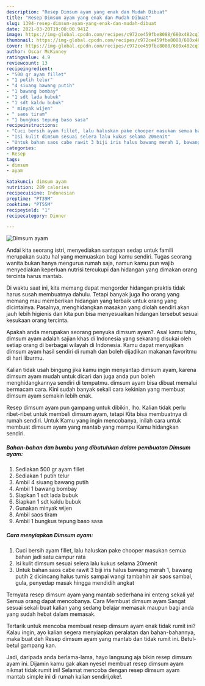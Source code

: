 ```yaml
---
description: "Resep Dimsum ayam yang enak dan Mudah Dibuat"
title: "Resep Dimsum ayam yang enak dan Mudah Dibuat"
slug: 1394-resep-dimsum-ayam-yang-enak-dan-mudah-dibuat
date: 2021-03-20T19:00:00.941Z
image: https://img-global.cpcdn.com/recipes/c972ce459fbe8088/680x482cq70/dimsum-ayam-foto-resep-utama.jpg
thumbnail: https://img-global.cpcdn.com/recipes/c972ce459fbe8088/680x482cq70/dimsum-ayam-foto-resep-utama.jpg
cover: https://img-global.cpcdn.com/recipes/c972ce459fbe8088/680x482cq70/dimsum-ayam-foto-resep-utama.jpg
author: Oscar McKinney
ratingvalue: 4.9
reviewcount: 13
recipeingredient:
- "500 gr ayam fillet"
- "1 putih telur"
- "4 siuang bawang putih"
- "1 bawang bombay"
- "1 sdt lada bubuk"
- "1 sdt kaldu bubuk"
- " minyak wijen"
- " saos tiram"
- "1 bungkus tepung baso sasa"
recipeinstructions:
- "Cuci bersih ayam fillet, lalu haluskan pake chooper masukan semua bahan jadi satu campur rata"
- "Isi kulit dimsum sesuai selera lalu kukus selama 20menit"
- "Untuk bahan saos cabe rawit 3 biji iris halus bawang merah 1, bawang putih 2 dicincang halus tumis sampai wangi tambahin air saos sambal, gula, penyedap masak hingga mendidih angkat"
categories:
- Resep
tags:
- dimsum
- ayam

katakunci: dimsum ayam 
nutrition: 289 calories
recipecuisine: Indonesian
preptime: "PT39M"
cooktime: "PT55M"
recipeyield: "1"
recipecategory: Dinner

---
```



![Dimsum ayam](https://img-global.cpcdn.com/recipes/c972ce459fbe8088/680x482cq70/dimsum-ayam-foto-resep-utama.jpg)

Andai kita seorang istri, menyediakan santapan sedap untuk famili merupakan suatu hal yang memuaskan bagi kamu sendiri. Tugas seorang  wanita bukan hanya mengurus rumah saja, namun kamu pun wajib menyediakan keperluan nutrisi tercukupi dan hidangan yang dimakan orang tercinta harus mantab.

Di waktu  saat ini, kita memang dapat mengorder hidangan praktis tidak harus susah membuatnya dahulu. Tetapi banyak juga lho orang yang memang mau memberikan hidangan yang terbaik untuk orang yang dicintainya. Pasalnya, menghidangkan masakan yang diolah sendiri akan jauh lebih higienis dan kita pun bisa menyesuaikan hidangan tersebut sesuai kesukaan orang tercinta. 



Apakah anda merupakan seorang penyuka dimsum ayam?. Asal kamu tahu, dimsum ayam adalah sajian khas di Indonesia yang sekarang disukai oleh setiap orang di berbagai wilayah di Indonesia. Kamu dapat menyajikan dimsum ayam hasil sendiri di rumah dan boleh dijadikan makanan favoritmu di hari liburmu.

Kalian tidak usah bingung jika kamu ingin menyantap dimsum ayam, karena dimsum ayam mudah untuk dicari dan juga anda pun boleh menghidangkannya sendiri di tempatmu. dimsum ayam bisa dibuat memalui bermacam cara. Kini sudah banyak sekali cara kekinian yang membuat dimsum ayam semakin lebih enak.

Resep dimsum ayam pun gampang untuk dibikin, lho. Kalian tidak perlu ribet-ribet untuk membeli dimsum ayam, tetapi Kita bisa membuatnya di rumah sendiri. Untuk Kamu yang ingin mencobanya, inilah cara untuk membuat dimsum ayam yang mantab yang mampu Kamu hidangkan sendiri.

<!--inarticleads1-->

##### Bahan-bahan dan bumbu yang dibutuhkan dalam pembuatan Dimsum ayam:

1. Sediakan 500 gr ayam fillet
1. Sediakan 1 putih telur
1. Ambil 4 siuang bawang putih
1. Ambil 1 bawang bombay
1. Siapkan 1 sdt lada bubuk
1. Siapkan 1 sdt kaldu bubuk
1. Gunakan  minyak wijen
1. Ambil  saos tiram
1. Ambil 1 bungkus tepung baso sasa




<!--inarticleads2-->

##### Cara menyiapkan Dimsum ayam:

1. Cuci bersih ayam fillet, lalu haluskan pake chooper masukan semua bahan jadi satu campur rata
1. Isi kulit dimsum sesuai selera lalu kukus selama 20menit
1. Untuk bahan saos cabe rawit 3 biji iris halus bawang merah 1, bawang putih 2 dicincang halus tumis sampai wangi tambahin air saos sambal, gula, penyedap masak hingga mendidih angkat




Ternyata resep dimsum ayam yang mantab sederhana ini enteng sekali ya! Semua orang dapat mencobanya. Cara Membuat dimsum ayam Sangat sesuai sekali buat kalian yang sedang belajar memasak maupun bagi anda yang sudah hebat dalam memasak.

Tertarik untuk mencoba membuat resep dimsum ayam enak tidak rumit ini? Kalau ingin, ayo kalian segera menyiapkan peralatan dan bahan-bahannya, maka buat deh Resep dimsum ayam yang mantab dan tidak rumit ini. Betul-betul gampang kan. 

Jadi, daripada anda berlama-lama, hayo langsung aja bikin resep dimsum ayam ini. Dijamin kamu gak akan nyesel membuat resep dimsum ayam nikmat tidak rumit ini! Selamat mencoba dengan resep dimsum ayam mantab simple ini di rumah kalian sendiri,oke!.

